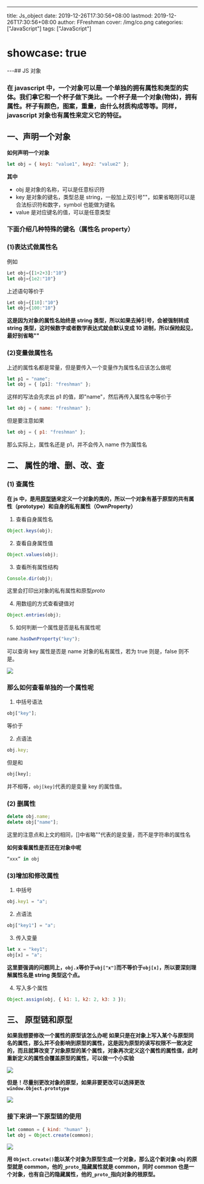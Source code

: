 ---
title: Js_object
date: 2019-12-26T17:30:56+08:00
lastmod: 2019-12-26T17:30:56+08:00
author: FFreshman
cover: /img/co.png
categories: ["JavaScript"]
tags: ["JavaScript"]
# showcase: true
---## JS 对象

<!--more-->

### **在 javascript 中，一个对象可以是一个单独的拥有属性和类型的实体。我们拿它和一个杯子做下类比。一个杯子是一个对象(物体)，拥有属性。杯子有颜色，图案，重量，由什么材质构成等等。同样，javascript 对象也有属性来定义它的特征。**

## 一、声明一个对象

**如何声明一个对象**

```js
let obj = { key1: "value1", key2: "value2" };
```

**其中**

- obj 是对象的名称，可以是任意标识符
- key 是对象的键名，类型总是 string，一般加上双引号""，如果省略则可以是合法标识符和数字，symbol 也能做为键名
- value 是对应键名的值，可以是任意类型

### 下面介绍几种特殊的键名（属性名 property）

### (1)表达式做属性名

例如

```js
Let obj={[1+2+3]:"10"}
let obj={1e2:"10"}

```

上述语句等价于

```js
Let obj={[10]:"10"}
let obj={100:"10"}
```

**这是因为对象的属性名始终是 string 类型，所以如果去掉引号，会被强制转成 string 类型，这时候数字或者数学表达式就会默认变成 10 进制，所以保险起见，最好别省略""**

### (2)变量做属性名

上述的属性名都是常量，但是要传入一个变量作为属性名应该怎么做呢

```js
let p1 = "name";
let obj = { [p1]: "freshman" };
```

这样的写法会先求出 p1 的值，即"name"，然后再传入属性名中等价于

```js
let obj = { name: "freshman" };
```

但是要注意如果

```js
let obj = { p1: "freshman" };
```

那么实际上，属性名还是 p1，并不会传入 name 作为属性名

## 二、 属性的增、删、改、查

### (1) 查属性

**在 js 中，是用[原型链](http://www.ruanyifeng.com/blog/2011/06/designing_ideas_of_inheritance_mechanism_in_javascript.html)来定义一个对象的类的，所以一个对象有基于原型的共有属性（prototype）和自身的私有属性（OwnProperty）**

1. 查看自身属性名

```js
Object.keys(obj);
```

2. 查看自身属性值

```js
Object.values(obj);
```

3. 查看所有属性结构

```js
Console.dir(obj);
```

这里会打印出对象的私有属性和原型*proto*

4. 用数组的方式查看键值对

```JavaScript
Object.entries(obj);
```

5. 如何判断一个属性是否是私有属性呢

```JavaScript
name.hasOwnProperty("key");
```

可以查询 key 属性是否是 name 对象的私有属性，若为 true 则是，false 则不是。

![](https://timgsa.baidu.com/timg?image&quality=80&size=b9999_10000&sec=1577444744306&di=78e27d46a9fb51c63bf94d5b4481c702&imgtype=0&src=http%3A%2F%2Fwww.vvfeng.com%2Fdata%2Fupload%2Fueditor%2F20170223%2F58ae7afd7818c.jpg)

### 那么如何查看单独的一个属性呢

1. 中括号语法

```js
obj["key"];
```

等价于

2. 点语法

```JavaScript
obj.key;
```

但是和

```js
obj[key];
```

并不相等，`obj[key]`代表的是变量 key 的属性值。

### (2) 删属性

```js
delete obj.name;
delete obj["name"];
```

这里的注意点和上文的相同，[]中省略""代表的是变量，而不是字符串的属性名

**如何查看属性是否还在对象中呢**

```js
“xxx” in obj
```

### (3)增加和修改属性

1. 中括号

```js
obj.key1 = "a";
```

2. 点语法

```js
obj["key1"] = "a";
```

3. 传入变量

```js
let x = "key1";
obj[x] = "a";
```

**这里要强调的问题同上，`obj.x`等价于`obj["x"]`而不等价于`obj[x]`，所以要深刻理解属性名是 string 类型这个点。**

4. 写入多个属性

```js
Object.assign(obj, { k1: 1, k2: 2, k3: 3 });
```

## 三、 原型链和原型

**如果我想要修改一个属性的原型该怎么办呢
如果只是在对象上写入某个与原型同名的属性，那么并不会影响到原型的属性，这是因为原型的读写权限不一致决定的，而且就算改变了对象原型的某个属性，对象再次定义这个属性的属性值，此时重新定义的属性会覆盖原型的属性，可以做一个小实验**

![](/images/js/js1/ts.png)

**但是！尽量别更改对象的原型，如果非要更改可以选择更改`window.Object.prototype`**

![](/images/js/js1/ts2.png)

### 接下来讲一下原型链的使用

```js
let common = { kind: "human" };
let obj = Object.create(common);
```

![](/images/js/js1/ts3.png)

**用 `Object.create()`能以某个对象为原型生成一个对象，那么这个新对象 obj 的原型就是 common，他的`_proto_`隐藏属性就是 common，同时 common 也是一个对象，也有自己的隐藏属性，他的`_proto_`指向对象的根原型。**
